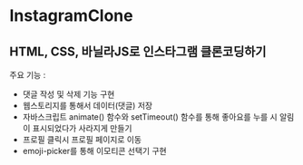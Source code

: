 # InstagramClone
## HTML, CSS, 바닐라JS로 인스타그램 클론코딩하기

주요 기능 :

- 댓글 작성 및 삭제 기능 구현
- 웹스토리지를 통해서 데이터(댓글) 저장
- 자바스크립트 animate() 함수와 setTimeout() 함수를 통해 좋아요를 누를 시 알림이 표시되었다가 사라지게 만들기
- 프로필 클릭시 프로필 페이지로 이동
- emoji-picker를 통해 이모티콘 선택기 구현
